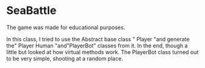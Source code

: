 # SeaBattle

The game was made for educational purposes.

In this class, I tried to use the Abstract base class " Player "and generate the" Player Human "and"PlayerBot" classes from it.
In the end, though a little but looked at how virtual methods work. The PlayerBot class turned out to be very simple, shooting at a random place.
